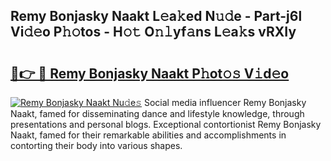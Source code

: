 ## Remy Bonjasky Naakt L𝚎a𝚔ed N𝚞𝚍e - Part-j6l Vi𝚍𝚎o P𝚑𝚘tos - H𝚘𝚝 O𝚗𝚕yf𝚊ns L𝚎a𝚔s vRXIy

# <h2><a href="http://kf2x3v.oniu.top/?m=Remy+Bonjasky+Naakt">🔗👉 🔴 Remy Bonjasky Naakt P𝚑ot𝚘𝚜 V𝚒d𝚎o</a></h2>

[![Remy Bonjasky Naakt Nu𝚍e𝚜](https://i.imgur.com/0qMVB7G.gif)](http://kf2x3v.oniu.top/?m=Remy+Bonjasky+Naakt)
Social media influencer Remy Bonjasky Naakt, famed for disseminating dance and lifestyle knowledge, through presentations and personal blogs. Exceptional contortionist Remy Bonjasky Naakt, famed for their remarkable abilities and accomplishments in contorting their body into various shapes.  
